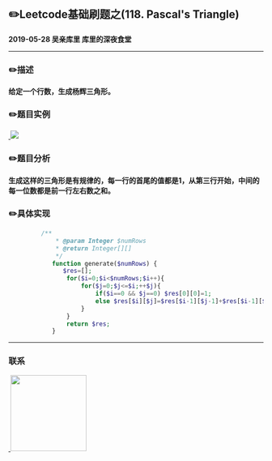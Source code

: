 ## :pencil2:Leetcode基础刷题之(118. Pascal's Triangle)
**2019-05-28 吴亲库里 库里的深夜食堂**
****
### :pencil2:描述
**给定一个行数，生成杨辉三角形。**

### :pencil2:题目实例
<a href="https://github.com/wuqinqiang/">
​    <img src="https://github.com/wuqinqiang/Lettcode-php/blob/master/images/118.png">
</a> 

### :pencil2:题目分析
**生成这样的三角形是有规律的，每一行的首尾的值都是1，从第三行开始，中间的每一位数都是前一行左右数之和。**

### :pencil2:具体实现

```php
         /**
             * @param Integer $numRows
             * @return Integer[][]
             */
            function generate($numRows) {
               $res=[];
                for($i=0;$i<$numRows;$i++){
                    for($j=0;$j<=$i;++$j){
                        if($i==0 && $j==0) $res[0][0]=1;
                        else $res[$i][$j]=$res[$i-1][$j-1]+$res[$i-1][$j];  
                    }
                }
                return $res;
            }
```
****

### 联系

<a href="https://github.com/wuqinqiang/">
​    <img src="https://github.com/wuqinqiang/Lettcode-php/blob/master/qrcode_for_gh_c194f9d4cdb1_430.jpg" width="150px" height="150px">
</a> 
   
    
    
    


